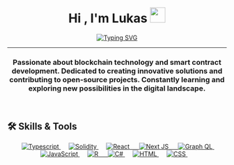 <h1 align="center">Hi , I'm Lukas <img src="https://media.giphy.com/media/hvRJCLFzcasrR4ia7z/giphy.gif" width="35"></h1>
<p align="center">
<a href="https://git.io/typing-svg"><img src="https://readme-typing-svg.demolab.com?font=Fira+Code&weight=500&size=25&duration=2500&pause=1000&center=true&width=435&lines=Blockchain;Finance;Development" alt="Typing SVG" /></a>
</p>
<hr/>
<h3 align="center">Passionate about blockchain technology and smart contract development. Dedicated to creating innovative solutions and contributing to open-source projects. Constantly learning and exploring new possibilities in the digital landscape.</h3>
<br>

## 🛠️ Skills & Tools

<p align="center"> 
  &emsp; 
  <a href="https://www.typescriptlang.org/" target="_blank"> 
    <img alt="Typescript" src="https://img.shields.io/badge/TypeScript-007ACC?style=for-the-badge&logo=typescript&logoColor=white">
  </a> 
  &emsp;
  <a href="https://soliditylang.org/" target="_blank"> 
    <img alt="Solidity" src="https://img.shields.io/badge/Solidity-e6e6e6?style=for-the-badge&logo=solidity&logoColor=black">
  </a> 
    &emsp;
  <a href="https://react.dev/" target="_blank"> 
     <img alt="React" src="https://img.shields.io/badge/React-20232A?style=for-the-badge&logo=react&logoColor=61DAFB">
   &emsp;
  <a href="https://nextjs.org/" target="_blank"> 
     <img alt="Next JS" src="https://img.shields.io/badge/next.js-000000?style=for-the-badge&logo=nextdotjs&logoColor=white">
       &emsp;
  <a href="https://graphql.org/" target="_blank"> 
     <img alt="Graph QL" src="https://img.shields.io/badge/GraphQl-E10098?style=for-the-badge&logo=graphql&logoColor=white">
   </a>
  &emsp;
  <a href="https://developer.mozilla.org/en-US/docs/Web/JavaScript" target="_blank"> 
     <img alt="JavaScript" src="https://img.shields.io/badge/JavaScript-323330?style=for-the-badge&logo=javascript&logoColor=F7DF1E">
   </a>
      &emsp;
  <a href="https://www.r-project.org/" target="_blank"> 
    <img alt="R" src="https://img.shields.io/badge/R-276DC3?style=for-the-badge&logo=r&logoColor=white">
  &emsp;
  <a href="https://learn.microsoft.com/en-us/dotnet/csharp/" target="_blank"> 
    <img alt="C#" src="https://img.shields.io/badge/C%23-239120?style=for-the-badge&logo=c-sharp&logoColor=white">
  </a>
  &emsp;
  <a href="">
    <img alt="HTML" src="https://img.shields.io/badge/HTML5-E34F26?style=for-the-badge&logo=html5&logoColor=white"/>
  </a>
      &emsp;
  <a href="">
    <img alt="CSS" src="https://img.shields.io/badge/CSS3-1572B6?style=for-the-badge&logo=css3&logoColor=white"/>
  </a>
&emsp; 
</p>

	
</p>
